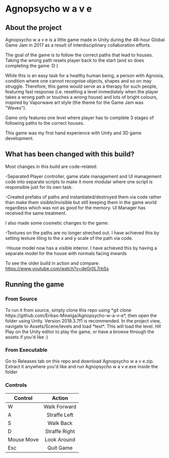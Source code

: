 <h1>Agnopsycho w a v e</h1>

<h2>About the project</h2>
Agnopsycho w a v e is a little game made in Unity during the 48-hour Global Game Jam in 2017 as a result of interdisciplinary collaboration efforts.

The goal of the game is to follow the correct paths that lead to houses. Taking the wrong path resets player back to the start (and so does completing the game :D )

While this is an easy task for a healthy human being, a person with Agnosia, condition where one cannot recognise objects, shapes and so on may struggle. Therefore, this game would serve as a therapy for such people, featuring fast response (i.e. resetting a level immediately when the player takes a wrong path or touches a wrong house) and lots of bright colours, inspired by Vaporwave art style (the theme for the Game Jam was "Waves").

Game only features one level where player has to complete 3 stages of following paths to the correct houses. 

This game was my first hand experience with Unity and 3D game development.

<h2>What has been changed with this build?</h2>
Most changes in this build are code-related: 

-Separated Player controller, game state management and UI management code into separate scripts to make it more modular where one script is responsible just for its own task.

-Created prefabs of paths and instantiated/destroyed them via code rather than make them visible/invisible but still keeping them in the game world regardless which was not as good for the memory. UI Manager has received the same treatment.

I also made some cosmetic changes to the game:

-Textures on the paths are no longer streched out. I have achieved this by setting texture tiling to the x and y scale of the path via code.

-House model now has a visible interior. I have achieved this by having a separate model for the house with normals facing inwards

To see the older build in action and compare: https://www.youtube.com/watch?v=deGr0L7rbSs

<h2>Running the game</h2>
<h3>From Source</h3>
To run it from source, simply clone this repo using *git clone https://github.com/Erikas-Minelga/Agnopsycho-w-a-v-e*, then open the folder using Unity. Version 2018.3.7f1 is recommended. In the project view, navigate to Assets/Scene/levels and load *test*. This will load the level. Hit Play on the Unity editor to play the game, or have a browse through the assets if you'd like :)

<h3>From Executable</h3>
Go to Releases tab on this repo and download Agnopsycho w a v e.zip. Extract it anywhere you'd like and run Agnopsycho w a v e.exe inside the folder

<h3>Controls</h3>

| **Control**        | **Action**           |
| ------------- |:-------------:|
| W      | Walk Forward |
| A      | Straffe Left      | 
| S | Walk Back      |
| D | Straffe Right      |
| Mouse Move | Look Around      |
| Esc | Quit Game      |
